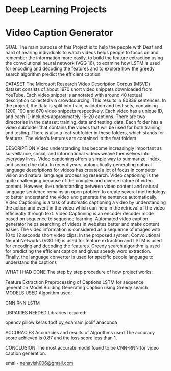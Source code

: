 # Deep Learning Projects
# Video Caption Generator 

GOAL
The main purpose of this Project is to help the people with Deaf and hard of hearing individuals to watch videos helps people to focus on and remember the information more easily, to build the feature extraction using the convolutional neural network (VGG 16), to examine how LSTM is used for encoding and decoding the features and to explore how the greedy search algorithm predict the efficient caption.


DATASET
The Microsoft Research Video Description Corpus (MSVD) dataset consists of about 1970 
short video snippets downloaded from YouTube. Each video snippet is annotated with 
around 40 textual description collected via crowdsourcing. This results in 80839 sentences. 
In the project, the data is split into train, validation and test sets, containing 1200, 100 and 
670 video snippets respectively. Each video has a unique ID, and each ID includes 
approximately 15–20 captions. There are two directories in the dataset: training_data and 
testing_data. Each folder has a video subfolder that contains the videos that will be used 
for both training and testing. There is also a feat subfolder in these folders, which stands 
for features. The video’s features are contained in the feat folders.

DESCRIPTION
Video understanding has become increasingly important as surveillance, social, and 
informational videos weave themselves into everyday lives. Video captioning offers a 
simple way to summarize, index, and search the data. In recent years, automatically 
generating natural language descriptions for videos has created a lot of focus in computer 
vision and natural language processing research. Video captioning is the quite challenging 
because of the complex and diverse nature of video content. However, the understanding 
between video content and natural language sentence remains an open problem to create 
several methodology to better understand the video and generate the sentence 
automatically. Video Captioning is a task of automatic captioning a video by understanding 
the action and event in the video which can help in the retrieval of the video efficiently 
through text. Video Captioning is an encoder decoder mode based on sequence to sequence 
learning. Automated video caption generator helps searching of videos in websites better 
and make content easier. The video information is considered as a sequence of images with 
10 to 12 seconds short video clips. In the proposed system, Convolutional Neural Networks 
(VGG 16) is used for feature extraction and LSTM is used for encoding and decoding the 
features. Greedy search algorithm is used for predicting the efficient caption and gives 
speedy word extraction. Finally, the language converter is used for specific people 
language to understand the captions

WHAT I HAD DONE
The step by step procedure of how project works:

Feature Extraction 
Preprocessing of Captions
LSTM for sequence generation
Model Building
Generating Caption using Greedy search
MODELS USED
Algorithm used:

CNN
RNN
LSTM

LIBRARIES NEEDED
Libraries required:

opencv
pillow
keras
fpdf
py_edamam
joblif
anaconda


ACCURACIES
Accuracies and results of Algorithms used The accuracy score achieved is 0.87 and the loss score less than 1.

CONCLUSION
The most accurate model found to be CNN-RNN  for video caption generation.

email- nehavish006@gmail.com
